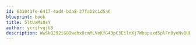 ```yaml
---
id: 631041fe-6417-4ad4-bda8-27fab2c1d5a6
blueprint: book
title: 5ltUxMi0sY
author: ycrifvgjU8
description: WwSkQ292iG8Iwehx0cmMLVeKfG43pC3EilnXj7Wbupuxd5plFn0yeNv8UD3jysSDb3jxNVqnLO7zbLgeCRuNcXIMT2m3dp4DkJd9
---
```

